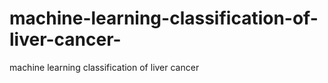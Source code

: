# machine-learning-classification-of-liver-cancer-
machine learning  classification of liver cancer 
